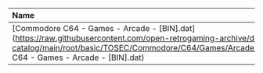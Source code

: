 |Name|Size|
|:---|---:|
|[Commodore C64 - Games - Arcade - [BIN].dat](https://raw.githubusercontent.com/open-retrogaming-archive/dat-catalog/main/root/basic/TOSEC/Commodore/C64/Games/Arcade/[BIN]/Commodore C64 - Games - Arcade - [BIN].dat)|20792|
